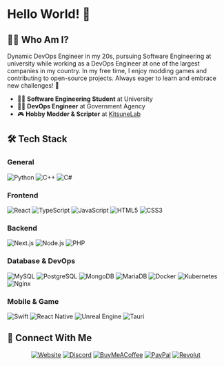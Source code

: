 # Hello World! 👋 

## 🧑‍💻 Who Am I?
Dynamic DevOps Engineer in my 20s, pursuing Software Engineering at university while working as a DevOps Engineer at one of the largest companies in my country. In my free time, I enjoy modding games and contributing to open-source projects. Always eager to learn and embrace new challenges! 🚀

- 👨‍🎓 **Software Engineering Student** at University
- 👨‍💻 **DevOps Engineer** at Government Agency
- 🎮 **Hobby Modder & Scripter** at [KitsuneLab](https://github.com/KitsuneLab-Development)

## 🛠️ Tech Stack
### General
![Python](https://img.shields.io/badge/-Python-3776AB?style=flat-square&logo=python&logoColor=white)
![C++](https://img.shields.io/badge/-C++-00599C?style=flat-square&logo=c%2B%2B&logoColor=white)
![C#](https://img.shields.io/badge/-C%23-239120?style=flat-square&logo=c-sharp&logoColor=white)

### Frontend
![React](https://img.shields.io/badge/-React-61DAFB?style=flat-square&logo=react&logoColor=black)
![TypeScript](https://img.shields.io/badge/-TypeScript-3178C6?style=flat-square&logo=typescript&logoColor=white)
![JavaScript](https://img.shields.io/badge/-JavaScript-F7DF1E?style=flat-square&logo=javascript&logoColor=black)
![HTML5](https://img.shields.io/badge/-HTML5-E34F26?style=flat-square&logo=html5&logoColor=white)
![CSS3](https://img.shields.io/badge/-CSS3-1572B6?style=flat-square&logo=css3&logoColor=white)

### Backend
![Next.js](https://img.shields.io/badge/-Next.js-000000?style=flat-square&logo=next.js&logoColor=white)
![Node.js](https://img.shields.io/badge/-Node.js-339933?style=flat-square&logo=node.js&logoColor=white)
![PHP](https://img.shields.io/badge/-PHP-777BB4?style=flat-square&logo=php&logoColor=white)

### Database & DevOps
![MySQL](https://img.shields.io/badge/-MySQL-4479A1?style=flat-square&logo=mysql&logoColor=white)
![PostgreSQL](https://img.shields.io/badge/-PostgreSQL-336791?style=flat-square&logo=postgresql&logoColor=white)
![MongoDB](https://img.shields.io/badge/-MongoDB-47A248?style=flat-square&logo=mongodb&logoColor=white)
![MariaDB](https://img.shields.io/badge/-MariaDB-003545?style=flat-square&logo=mariadb&logoColor=white)
![Docker](https://img.shields.io/badge/-Docker-2496ED?style=flat-square&logo=docker&logoColor=white)
![Kubernetes](https://img.shields.io/badge/-Kubernetes-326CE5?style=flat-square&logo=kubernetes&logoColor=white)
![Nginx](https://img.shields.io/badge/-Nginx-009639?style=flat-square&logo=nginx&logoColor=white)

### Mobile & Game
![Swift](https://img.shields.io/badge/-Swift-FA7343?style=flat-square&logo=swift&logoColor=white)
![React Native](https://img.shields.io/badge/-React_Native-61DAFB?style=flat-square&logo=react&logoColor=black)
![Unreal Engine](https://img.shields.io/badge/-Unreal_Engine-313131?style=flat-square&logo=unreal-engine&logoColor=white)
![Tauri](https://img.shields.io/badge/-Tauri-FFC131?style=flat-square&logo=tauri&logoColor=black)

## 🤝 Connect With Me
<div align="center">
  
[![Website](https://img.shields.io/badge/-Website-000000?style=for-the-badge&logo=safari&logoColor=white)](https://kitsune-lab.com)
[![Discord](https://img.shields.io/badge/-Discord-5865F2?style=for-the-badge&logo=discord&logoColor=white)](https://kitsune-lab.com/p/discord)
[![BuyMeACoffee](https://img.shields.io/badge/-Buy_Me_A_Coffee-FFDD00?style=for-the-badge&logo=buy-me-a-coffee&logoColor=black)](https://kitsune-lab.com/p/support)
[![PayPal](https://img.shields.io/badge/-PayPal-00457C?style=for-the-badge&logo=paypal&logoColor=white)](https://paypal.me/k4ryuu)
[![Revolut](https://img.shields.io/badge/-Revolut-0075EB?style=for-the-badge&logo=revolut&logoColor=white)](https://revolut.me/k4ryuu)

</div>
